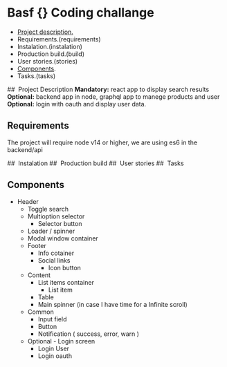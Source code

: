 # Basf {} Coding challange

- [Project description.](project-description)
- Requirements.(requirements)
- Instalation.(instalation)
- Production build.(build)
- User stories.(stories)
- [Components](components).
- Tasks.(tasks)

## <a name="project-description"></a> Project Description
__Mandatory:__ react app to display search results  
__Optional:__ backend app in node, graphql app to manege products and user  
__Optional:__ login with oauth and display user data.
## <a name="requirements"></a> Requirements

The project will require node v14 or higher, we are using es6 in the backend/api

## <a name="instalation"></a> Instalation
## <a name="build"></a> Production build
## <a name="stories"></a> User stories
## <a name="tasks"></a> Tasks
## <a name="components"></a> Components
* Header
    - Toggle search
    - Multioption selector
      - Selector button
    - Loader / spinner
    - Modal window container
  * Footer
    - Info cotainer
    - Social links
      - Icon button
  * Content
    - List items container
      - List item
    - Table 
    - Main spinner (in case I have time for a Infinite scroll)
  * Common
    - Input field
    - Button
    - Notification ( success, error, warn  )
  * Optional - Login screen
    - Login User
    - Login oauth

